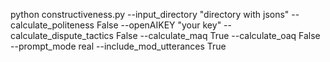python constructiveness.py --input_directory "directory with jsons" --calculate_politeness False --openAIKEY "your key" --calculate_dispute_tactics False --calculate_maq True --calculate_oaq False --prompt_mode real --include_mod_utterances True